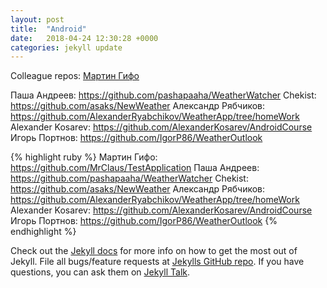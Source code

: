 ```yaml
---
layout: post
title:  "Android"
date:   2018-04-24 12:30:28 +0000
categories: jekyll update
---
```

Colleague repos:
<a href = 'https://github.com/MrClaus/TestApplication'>Мартин Гифо</a>

Паша Андреев: https://github.com/pashapaaha/WeatherWatcher
Chekist: https://github.com/asaks/NewWeather
Александр Рябчиков: https://github.com/AlexanderRyabchikov/WeatherApp/tree/homeWork
Alexander Kosarev: https://github.com/AlexanderKosarev/AndroidCourse
Игорь Портнов: https://github.com/IgorP86/WeatherOutlook

{% highlight ruby %}
Мартин Гифо: https://github.com/MrClaus/TestApplication
Паша Андреев: https://github.com/pashapaaha/WeatherWatcher
Chekist: https://github.com/asaks/NewWeather
Александр Рябчиков: https://github.com/AlexanderRyabchikov/WeatherApp/tree/homeWork
Alexander Kosarev: https://github.com/AlexanderKosarev/AndroidCourse
Игорь Портнов: https://github.com/IgorP86/WeatherOutlook
{% endhighlight %}

Check out the [Jekyll docs][jekyll-docs] for more info on how to get the most out of Jekyll. File all bugs/feature requests at [Jekylls GitHub repo][jekyll-gh]. If you have questions, you can ask them on [Jekyll Talk][jekyll-talk].

[jekyll-docs]: http://jekyllrb.com/docs/home
[jekyll-gh]:   https://github.com/jekyll/jekyll
[jekyll-talk]: https://talk.jekyllrb.com/